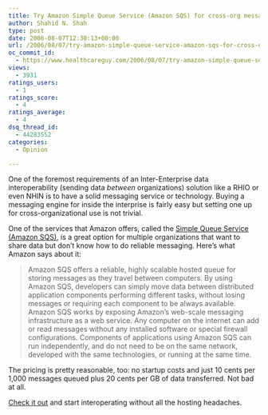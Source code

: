 ```yaml
---
title: Try Amazon Simple Queue Service (Amazon SQS) for cross-org messaging, RHIO, NHIN data
author: Shahid N. Shah
type: post
date: 2006-08-07T12:30:13+00:00
url: /2006/08/07/try-amazon-simple-queue-service-amazon-sqs-for-cross-org-messaging-rhio-nhin-data/
oc_commit_id:
  - https://www.healthcareguy.com/2006/08/07/try-amazon-simple-queue-service-amazon-sqs-for-cross-org-messaging-rhio-nhin-data/1478769054
views:
  - 3931
ratings_users:
  - 1
ratings_score:
  - 4
ratings_average:
  - 4
dsq_thread_id:
  - 44283552
categories:
  - Opinion

---
```

One of the foremost requirements of an Inter-Enterprise data interoperability (sending data _between_ organizations) solution like a RHIO or even NHIN is to have a solid messaging service or technology. Buying a messaging engine for inside the interprise is fairly easy but setting one up for cross-organizational use is not trivial.

One of the services that Amazon offers, called the [Simple Queue Service (Amazon SQS)][1], is a great option for multiple organizations that want to share data but don&#8217;t know how to do reliable messaging. Here&#8217;s what Amazon says about it:

> Amazon SQS offers a reliable, highly scalable hosted queue for storing messages as they travel between computers. By using Amazon SQS, developers can simply move data between distributed application components performing different tasks, without losing messages or requiring each component to be always available. Amazon SQS works by exposing Amazon&#8217;s web-scale messaging infrastructure as a web service. Any computer on the internet can add or read messages without any installed software or special firewall configurations. Components of applications using Amazon SQS can run independently, and do not need to be on the same network, developed with the same technologies, or running at the same time. 

The pricing is pretty reasonable, too: no startup costs and just 10 cents per 1,000 messages queued plus 20 cents per GB of data transferred. Not bad at all.

[Check it out][1] and start interoperating without all the hosting headaches.

 [1]: http://www.amazon.com/gp/browse.html/ref=aws_nl_17aSqsdp?node=13584001